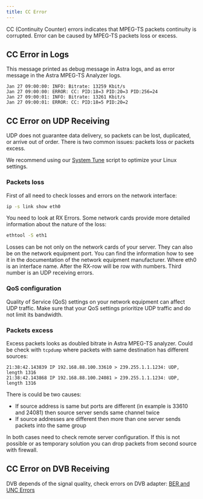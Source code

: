 ```yaml
---
title: CC Error
---
```


CC (Continuity Counter) errors indicates that MPEG-TS packets continuity is corrupted. Error can be caused by MPEG-TS packets loss or excess.

## CC Error in Logs

This message printed as debug message in Astra logs, and as error message in the Astra MPEG-TS Analyzer logs.

```
Jan 27 09:00:00: INFO: Bitrate: 13259 Kbit/s
Jan 27 09:00:00: ERROR: CC: PID:18=3 PID:20=3 PID:256=24
Jan 27 09:00:01: INFO: Bitrate: 13261 Kbit/s
Jan 27 09:00:01: ERROR: CC: PID:18=5 PID:20=2
```

## CC Error on UDP Receiving

UDP does not guarantee data delivery, so packets can be lost, duplicated, or arrive out of order. There is two common issues: packets loss or packets excess.

We recommend using our [System Tune](/en/articles/system/tune/) script to optimize your Linux settings.


### Packets loss

First of all need to check losses and errors on the network interface:

```sh
ip -s link show eth0
```

You need to look at RX Errors. Some network cards provide more detailed information about the nature of the loss:

```sh
ethtool -S eth1
```

Losses can be not only on the network cards of your server. They can also be on the network equipment port. You can find the information how to see it in the documentation of the network equipment manufacturer.
Where eth0 is an interface name. After the RX-row will be row with numbers. Third number is an UDP receiving errors.

### QoS configuration

Quality of Service (QoS) settings on your network equipment can affect UDP traffic. Make sure that your QoS settings prioritize UDP traffic and do not limit its bandwidth.

### Packets excess

Excess packets looks as doubled bitrate in Astra MPEG-TS analyzer. Could be check with `tcpdump` where packets with same destination has different sources:

```
21:38:42.143839 IP 192.168.88.100.33610 > 239.255.1.1.1234: UDP, length 1316
21:38:42.143868 IP 192.168.88.100.24081 > 239.255.1.1.1234: UDP, length 1316
```

There is could be two causes:

- If source address is same but ports are different (in example is 33610 and 24081) then source server sends same channel twice
- If source addresses are different then more than one server sends packets into the same group

In both cases need to check remote server configuration. If this is not possible or as temporary solution you can drop packets from second source with firewall.

## CC Error on DVB Receiving

DVB depends of the signal quality, check errors on DVB adapter: [BER and UNC Errors](/en/astra/adapters/errors/)
